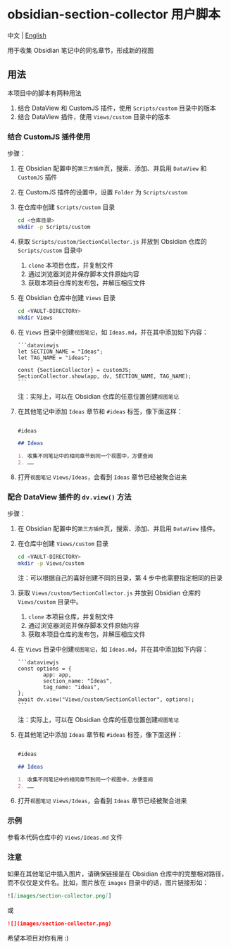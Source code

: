 # obsidian-section-collector 用户脚本

中文 | [English](README.md)

用于收集 Obsidian 笔记中的同名章节，形成新的视图

## 用法

本项目中的脚本有两种用法

1. 结合 DataView 和 CustomJS 插件，使用 `Scripts/custom` 目录中的版本
2. 结合 DataView 插件，使用 `Views/custom` 目录中的版本

### 结合 CustomJS 插件使用

步骤：

1. 在 Obsidian 配置中的`第三方插件`页，搜索、添加、并启用 `DataView` 和 `CustomJS` 插件
2. 在 CustomJS 插件的设置中，设置 `Folder` 为 `Scripts/custom`
3. 在仓库中创建 `Scripts/custom` 目录

   ```sh
   cd <仓库目录>
   mkdir -p Scripts/custom
   ```

4. 获取 `Scripts/custom/SectionCollector.js` 并放到 Obsidian 仓库的 `Scripts/custom` 目录中

   1. `clone` 本项目仓库，并复制文件
   2. 通过浏览器浏览并保存脚本文件原始内容
   3. 获取本项目仓库的发布包，并解压相应文件

5. 在 Obsidian 仓库中创建 `Views` 目录

   ```sh
   cd <VAULT-DIRECTORY>
   mkdir Views
   ```

6. 在 `Views` 目录中创建`视图笔记`，如 `Ideas.md`，并在其中添加如下内容：

       ```dataviewjs
       let SECTION_NAME = "Ideas";
       let TAG_NAME = "ideas";
       
       const {SectionCollector} = customJS;
       SectionCollector.show(app, dv, SECTION_NAME, TAG_NAME);
       ```

   注：实际上，可以在 Obsidian 仓库的任意位置创建`视图笔记`

7. 在其他笔记中添加 `Ideas` 章节和 `#ideas` 标签，像下面这样：

   ```markdown

   #ideas

   ## Ideas

   1. 收集不同笔记中的相同章节到同一个视图中，方便查阅
   2. ……

   ```

8. 打开`视图笔记` `Views/Ideas`，会看到 `Ideas` 章节已经被聚合进来

### 配合 DataView 插件的 `dv.view()` 方法

步骤：

1. 在 Obsidian 配置中的`第三方插件`页，搜索、添加、并启用 `DataView` 插件。
2. 在仓库中创建 `Views/custom` 目录

   ```sh
   cd <VAULT-DIRECTORY>
   mkdir -p Views/custom
   ```

   注：可以根据自己的喜好创建不同的目录，第 4 步中也需要指定相同的目录

3. 获取 `Views/custom/SectionCollector.js` 并放到 Obsidian 仓库的 `Views/custom` 目录中。

   1. `clone` 本项目仓库，并复制文件
   2. 通过浏览器浏览并保存脚本文件原始内容
   3. 获取本项目仓库的发布包，并解压相应文件

4. 在 `Views` 目录中创建`视图笔记`，如 `Ideas.md`，并在其中添加如下内容：

       ```dataviewjs
       const options = {
               app: app,
               section_name: "Ideas",
               tag_name: "ideas",
       };
       await dv.view("Views/custom/SectionCollector", options);
       ```

   注：实际上，可以在 Obsidian 仓库的任意位置创建`视图笔记`

5. 在其他笔记中添加 `Ideas` 章节和 `#ideas` 标签，像下面这样：

   ```markdown

   #ideas

   ## Ideas

   1. 收集不同笔记中的相同章节到同一个视图中，方便查阅
   2. ……

   ```

6. 打开`视图笔记` `Views/Ideas`，会看到 `Ideas` 章节已经被聚合进来

### 示例

参看本代码仓库中的 `Views/Ideas.md` 文件

### 注意

如果在其他笔记中插入图片，请确保链接是在 Obsidian 仓库中的完整相对路径，而不仅仅是文件名。比如，图片放在 `images` 目录中的话，图片链接形如：

```markdown
![[images/section-collector.png]]
```

或

```markdown
![](images/section-collector.png)
```

希望本项目对你有用 :)
